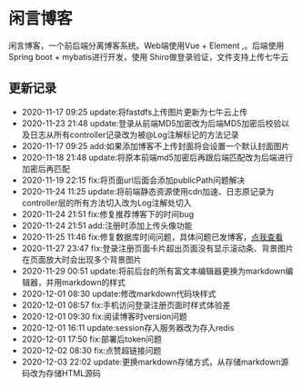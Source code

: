 # 闲言博客
闲言博客，一个前后端分离博客系统。Web端使用Vue + Element ,。后端使用Spring boot + mybatis进行开发，使用 Shiro做登录验证，文件支持上传七牛云
## 更新记录
- 2020-11-17 09:25 update:将fastdfs上传图片更新为七牛云上传
- 2020-11-23 21:48 update:登录从前端MD5加密改为后端MD5加密后校验以及日志从所有controller记录改为被@Log注解标记的方法记录
- 2020-11-17 09:25 add:如果添加博客不上传封面将会设置一个默认封面图片
- 2020-11-18 21:48 update:将原本前端md5加密后再跟后端匹配改为后端进行加密后再匹配
- 2020-11-19 22:15 fix:将页面url后面会添加publicPath问题解决
- 2020-11-24 11:25 update:将前端静态资源使用cdn加速、日志原记录为controller层的所有方法切入改为Log注解处切入
- 2020-11-24 21:51 fix:修复推荐博客下的时间bug
- 2020-11-24 21:51 add:注册时添加上传头像功能
- 2020-11-25 11:46 fix:修复数据库时间问题，具体问题已发博客，[点我查看](https://oopsw.top/2021/01/07/springboot%20%E5%90%8E%E7%AB%AF%E4%BC%A0%E7%BB%99%E5%89%8D%E7%AB%AF%E7%9B%B8%E5%B7%AE8%E5%B0%8F%E6%97%B6/)
- 2020-11-27 23:47 fix:登录注册页面卡片超出页面没有显示滚动条、背景图片在页面放大时会出现多个背景图片
- 2020-11-29 00:51 update:将前后台的所有富文本编辑器更换为markdown编辑器，并用markdown的样式
- 2020-12-01 08:30 update:修改markdown代码块样式
- 2020-12-01 08:57 fix:手机访问登录注册页面时样式体验差
- 2020-12-01 09:30 fix:阅读博客时version问题
- 2020-12-01 16:11 update:session存入服务器改为存入redis
- 2020-12-01 17:50 fix:部署后token问题
- 2020-12-02 08:30 fix:点赞超链接问题
- 2020-12-03 22:02 update:更换markdown存储方式，从存储markdown源码改为存储HTML源码

